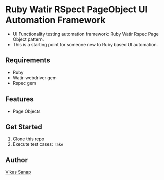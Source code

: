 # Ruby Watir RSpect PageObject UI Automation Framework
- UI Functionality testing automation framework: Ruby Watir Rspec Page Object pattern.
- This is a starting point for someone new to Ruby based UI automation.

## Requirements
- Ruby
- Watir-webdriver gem
- Rspec gem

## Features
- Page Objects

## Get Started
1. Clone this repo
2. Execute test cases: `rake`

## Author
[Vikas Sanap](https://www.linkedin.com/in/vikassanap/)